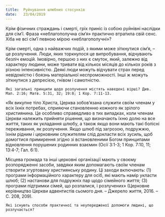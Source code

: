 ```yaml
---
title:  Руйнування шлюбних стосунків
date:   23/04/2019
---
```


Крім фізичних страждань і смерті, гріх приніс із собою руйнівні наслідки для сім’ї. Фраза «неблагополучна сім’я» практично втратила свій сенс. Хіба не всі сім’ї певною мірою «неблагополучні»?

Крім смерті, одна з найважчих подій, з якими може зіткнутися сім’я, – це розлучення. Люди, яких торкнулося це випробування, відчувають безліч емоцій. Імовірно, першою з них є смуток, який, залежно від характеру людини, може тривати від кількох місяців до кількох років з різною інтенсивністю. Деякі люди можуть відчувати страх перед невідомістю і боязнь матеріальної неспроможності. Інші ж можуть зіткнутися з депресією, гнівом і самотністю.

`Які загальні принципи щодо розлучення містять наведені вірші? Див. Мал. 2:16; Матв. 5:31, 32; 19:8; 1 Кор. 7:11-13.`

«Як викупне тіло Христа, Церква зобов’язана служити своїм членам у всіх їхніх потребах, сприяючи становленню кожного як зрілого християнина. Це особливо справедливо в тих випадках, коли членам Церкви належить прийняти рішення, що визначають їхню долю на все життя, таких як укладання шлюбу, а також якщо вони мають такі болісні переживання, як розлучення. Якщо шлюб під загрозою, подружжю, їхнім рідним і церковним служителям слід докласти всіх зусиль, щоб домогтися примирення згідно зі встановленими Богом принципами відновлення порушених родинних взаємин (Осії 3:1-3; 1 Кор. 7:10, 11; 13:4-7; Гал. 6:1).

Місцева громада та інші церковні організації мають у своєму розпорядженні засоби, завдяки яким допомагають своїм членам створити згуртовану християнську родину. Ці заходи включають: (1) програми інформаційного характеру для осіб, які мають намір укласти шлюб; (2) настанови для подружніх пар щодо сімейного життя; (3) програми підтримки сімей, що розпалися, і розлучених» (Церковне керівництво Церкви адвентистів сьомого дня. – Джерело життя, 2016. – С. 208, 209).

`Які існують способи практичної та неупередженої допомоги людині, що розлучається?`